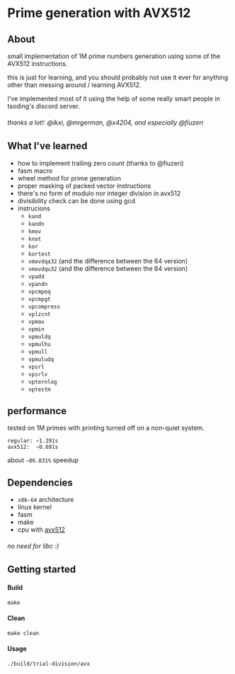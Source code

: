 # Prime generation with AVX512

## About
small implementation of 1M prime numbers generation using some of the AVX512 instructions.

this is just for learning, and you should probably not use it ever for anything other than messing around / learning AVX512.

I've implemented most of it using the help of some really smart people in tsoding's discord server.
###### thanks a lot!: @ikxi, @mrgerman, @x4204, and especially @fiuzeri

## What I've learned
 - how to implement trailing zero count (thanks to @fiuzeri)
 - fasm macro
 - wheel method for prime generation
 - proper masking of packed vector instructions
 - there's no form of modulo nor integer division in avx512
 - divisibility check can be done using gcd
 - instrucions
    * `kand`
    * `kandn`
    * `kmov`
    * `knot`
    * `kor`
    * `kortest`
    * `vmovdqa32` (and the difference between the 64 version)
    * `vmovdqu32` (and the difference between the 64 version)
    * `vpadd`
    * `vpandn`
    * `vpcmpeq`
    * `vpcmpgt`
    * `vpcompress`
    * `vplzcnt`
    * `vpmax`
    * `vpmin`
    * `vpmuldq`
    * `vpmulhu`
    * `vpmull`
    * `vpmuludq`
    * `vpsrl`
    * `vpsrlv`
    * `vpternlog`
    * `vptestm`

## performance
tested on 1M primes with printing turned off on a non-quiet system.
```
regular: ~1.291s
avx512:  ~0.691s
```
about `~86.831%` speedup

## Dependencies
 - `x86-64` architecture
 - linux kernel
 - fasm
 - make
 - cpu with [avx512](https://en.wikipedia.org/wiki/AVX-512#CPUs_with_AVX-512)

###### no need for libc :)


## Getting started

#### Build
```shell
make
```

#### Clean
```shell
make clean
```

#### Usage
```shell
./build/trial-division/avx
```
